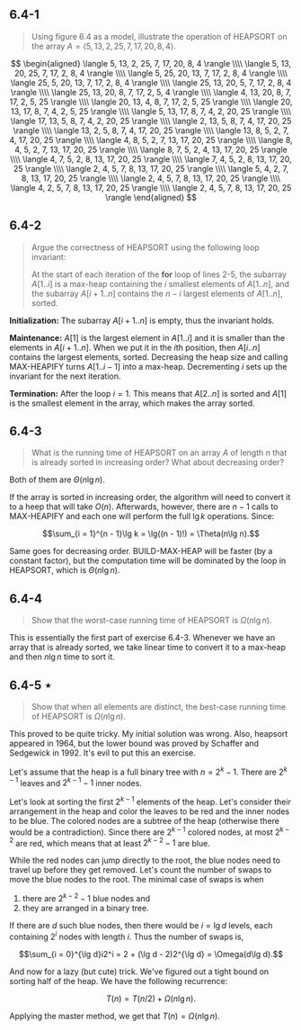 ## 6.4-1

> Using figure 6.4 as a model, illustrate the operation of $\text{HEAPSORT}$ on the array $A = \langle 5, 13, 2, 25, 7, 17, 20, 8, 4 \rangle$.

$$
\begin{aligned}
\langle  5, 13,  2, 25, 7, 17, 20,  8,  4 \rangle \\\\
\langle  5, 13, 20, 25, 7, 17,  2,  8,  4 \rangle \\\\
\langle  5, 25, 20, 13, 7, 17,  2,  8,  4 \rangle \\\\
\langle 25,  5, 20, 13, 7, 17,  2,  8,  4 \rangle \\\\
\langle 25, 13, 20,  5, 7, 17,  2,  8,  4 \rangle \\\\
\langle 25, 13, 20,  8, 7, 17,  2,  5,  4 \rangle \\\\
\langle  4, 13, 20,  8, 7, 17,  2,  5, 25 \rangle \\\\
\langle 20, 13,  4,  8, 7, 17,  2,  5, 25 \rangle \\\\
\langle 20, 13, 17,  8, 7,  4,  2,  5, 25 \rangle \\\\
\langle  5, 13, 17,  8, 7,  4,  2, 20, 25 \rangle \\\\
\langle 17, 13,  5,  8, 7,  4,  2, 20, 25 \rangle \\\\
\langle  2, 13,  5,  8, 7,  4, 17, 20, 25 \rangle \\\\
\langle 13,  2,  5,  8, 7,  4, 17, 20, 25 \rangle \\\\
\langle 13,  8,  5,  2, 7,  4, 17, 20, 25 \rangle \\\\
\langle  4,  8,  5,  2, 7, 13, 17, 20, 25 \rangle \\\\
\langle  8,  4,  5,  2, 7, 13, 17, 20, 25 \rangle \\\\
\langle  8,  7,  5,  2, 4, 13, 17, 20, 25 \rangle \\\\
\langle  4,  7,  5,  2, 8, 13, 17, 20, 25 \rangle \\\\
\langle  7,  4,  5,  2, 8, 13, 17, 20, 25 \rangle \\\\
\langle  2,  4,  5,  7, 8, 13, 17, 20, 25 \rangle \\\\
\langle  5,  4,  2,  7, 8, 13, 17, 20, 25 \rangle \\\\
\langle  2,  4,  5,  7, 8, 13, 17, 20, 25 \rangle \\\\
\langle  4,  2,  5,  7, 8, 13, 17, 20, 25 \rangle \\\\
\langle  2,  4,  5,  7, 8, 13, 17, 20, 25 \rangle
\end{aligned}
$$

## 6.4-2

> Argue the correctness of $\text{HEAPSORT}$ using the following loop invariant:
>
> At the start of each iteration of the **for** loop of lines 2-5, the subarray $A[1..i]$ is a max-heap containing the $i$ smallest elements of $A[1..n]$, and the subarray $A[i + 1..n]$ contains the $n - i$ largest elements of $A[1..n]$, sorted.

**Initialization:** The subarray $A[i + 1..n]$ is empty, thus the invariant holds.

**Maintenance:** $A[1]$ is the largest element in $A[1..i]$ and it is smaller than the elements in $A[i + 1..n]$. When we put it in the $i$th position, then $A[i..n]$ contains the largest elements, sorted. Decreasing the heap size and calling $\text{MAX-HEAPIFY}$ turns $A[1..i - 1]$ into a max-heap. Decrementing $i$ sets up the invariant for the next iteration.

**Termination:** After the loop $i = 1$. This means that $A[2..n]$ is sorted and $A[1]$ is the smallest element in the array, which makes the array sorted.

## 6.4-3

> What is the running time of $\text{HEAPSORT}$ on an array $A$ of length $n$ that is already sorted in increasing order? What about decreasing order?

Both of them are $\Theta(n\lg n)$.

If the array is sorted in increasing order, the algorithm will need to convert it to a heep that will take $O(n)$. Afterwards, however, there are $n - 1$ calls to $\text{MAX-HEAPIFY}$ and each one will perform the full $\lg k$ operations. Since:

$$\sum_{i = 1}^{n - 1}\lg k = \lg((n - 1)!) = \Theta(n\lg n).$$

Same goes for decreasing order. $\text{BUILD-MAX-HEAP}$ will be faster (by a constant factor), but the computation time will be dominated by the loop in $\text{HEAPSORT}$, which is $\Theta(n\lg n)$.

## 6.4-4

> Show that the worst-case running time of $\text{HEAPSORT}$ is $\Omega(n\lg n)$.

This is essentially the first part of exercise 6.4-3. Whenever we have an array that is already sorted, we take linear time to convert it to a max-heap and then $n\lg n$ time to sort it.

## 6.4-5 $\star$

> Show that when all elements are distinct, the best-case running time of $\text{HEAPSORT}$ is $\Omega(n\lg n)$.

This proved to be quite tricky. My initial solution was wrong. Also, heapsort appeared in 1964, but the lower bound was proved by Schaffer and Sedgewick in 1992. It's evil to put this an exercise.

Let's assume that the heap is a full binary tree with $n = 2^k - 1$. There are $2^{k - 1}$ leaves and $2^{k - 1} - 1$ inner nodes.

Let's look at sorting the first $2^{k - 1}$ elements of the heap. Let's consider their arrangement in the heap and color the leaves to be red and the inner nodes to be blue. The colored nodes are a subtree of the heap (otherwise there would be a contradiction). Since there are $2^{k - 1}$ colored nodes, at most $2^{k - 2}$ are red, which means that at least $2^{k - 2} - 1$ are blue.

While the red nodes can jump directly to the root, the blue nodes need to travel up before they get removed. Let's count the number of swaps to move the blue nodes to the root. The minimal case of swaps is when

1. there are $2^{k - 2} - 1$ blue nodes and
2. they are arranged in a binary tree.

If there are $d$ such blue nodes, then there would be $i = \lg d$ levels, each containing $2^i$ nodes with length $i$. Thus the number of swaps is,

$$\sum_{i = 0}^{\lg d}i2^i = 2 + (\lg d - 2)2^{\lg d} = \Omega(d\lg d).$$

And now for a lazy (but cute) trick. We've figured out a tight bound on sorting half of the heap. We have the following recurrence:

$$T(n) = T(n / 2) + \Omega(n\lg n).$$

Applying the master method, we get that $T(n) = \Omega(n\lg n)$.
